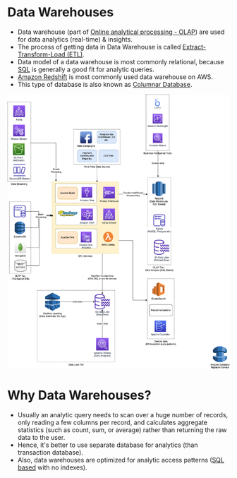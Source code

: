 # Data Warehouses
- Data warehouse (part of [Online analytical processing - OLAP](../../3_DatabaseComponents/1_Glossaries/OLTPvsOTAP.md)) are used for data analytics (real-time) & insights.
- The process of getting data in Data Warehouse is called [Extract-Transform-Load (ETL)](../ETLServices/Readme.md).
- Data model of a data warehouse is most commonly relational, because [SQL](../../3_DatabaseComponents/SQL-DBs.md) is generally a good fit for analytic queries.
- [Amazon Redshift](../../../2_AWSComponents/10_BigDataComponents/StorageDBs/DataWarehouse/AmazonRedshift.md) is most commonly used data warehouse on AWS.
- This type of database is also known as [Columnar Database](https://aws.amazon.com/nosql/columnar/).

![](../BigData-ETL-OLTP-OLAP-DataLake.png)

# Why Data Warehouses?
- Usually an analytic query needs to scan over a huge number of records, only reading a few columns per record, and calculates aggregate statistics (such as count, sum, or average) rather than returning the raw data to the user.
- Hence, it's better to use separate database for analytics (than transaction database).
- Also, data warehouses are optimized for analytic access patterns ([SQL based](../../3_DatabaseComponents/SQL-DBs.md) with no indexes).

